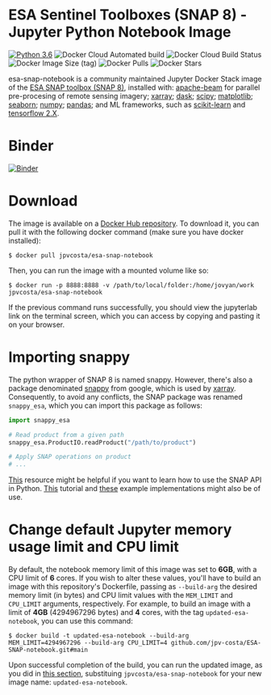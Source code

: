 # ESA Sentinel Toolboxes (SNAP 8) - Jupyter Python Notebook Image

[![Python 3.6](https://img.shields.io/badge/python-3.6-blue.svg)](https://www.python.org/downloads/release/python-360/)
![Docker Cloud Automated build](https://img.shields.io/docker/cloud/automated/screamprobation/esa-snap-notebook)
![Docker Cloud Build Status](https://img.shields.io/docker/cloud/build/screamprobation/esa-snap-notebook)
![Docker Image Size (tag)](https://img.shields.io/docker/image-size/screamprobation/esa-snap-notebook/snap-8)
![Docker Pulls](https://img.shields.io/docker/pulls/screamprobation/esa-snap-notebook)
![Docker Stars](https://img.shields.io/docker/stars/screamprobation/esa-snap-notebook)

esa-snap-notebook is a community maintained Jupyter Docker Stack image of the [ESA SNAP toolbox (SNAP 8)](http://step.esa.int/main/toolboxes/snap/), installed with: [apache-beam](https://beam.apache.org/) for parallel pre-procesing of remote sensing imagery; [xarray](http://xarray.pydata.org/en/stable/); [dask](https://dask.org/); [scipy](https://www.scipy.org/); [matplotlib](https://matplotlib.org/); [seaborn](https://seaborn.pydata.org/); [numpy](https://numpy.org/); [pandas](https://pandas.pydata.org/); and ML frameworks, such as [scikit-learn](https://scikit-learn.org/stable/) and [tensorflow 2.X](https://www.tensorflow.org/).

# Binder

[![Binder](https://mybinder.org/badge_logo.svg)](https://mybinder.org/v2/gh/jpv-costa/esa-snap-notebook/main)

# Download

The image is available on a [Docker Hub repository](https://hub.docker.com/repository/docker/jpvcosta/esa-snap-notebook). To download it, you can pull it with the following docker command (make sure you have docker installed):

```console
$ docker pull jpvcosta/esa-snap-notebook
```

Then, you can run the image with a mounted volume like so:

```console
$ docker run -p 8888:8888 -v /path/to/local/folder:/home/jovyan/work jpvcosta/esa-snap-notebook
```

If the previous command runs successfully, you should view the jupyterlab link on the terminal screen, which you can access by copying and pasting it on your browser.

# Importing snappy

The python wrapper of SNAP 8 is named snappy. However, there's also a package denominated [snappy](https://pypi.org/project/python-snappy/) from google, which is used by [xarray](https://pypi.org/project/xarray/). Consequently, to avoid any conflicts, the SNAP package was renamed `snappy_esa`, which you can import this package as follows:

```python
import snappy_esa

# Read product from a given path
snappy_esa.ProductIO.readProduct("/path/to/product")

# Apply SNAP operations on product
# ...
```

[This](https://senbox.atlassian.net/wiki/spaces/SNAP/pages/19300362/How+to+use+the+SNAP+API+from+Python) resource might be helpful if you want to learn how to use the SNAP API in Python. [This](https://github.com/techforspace/sentinel) tutorial and [these](https://github.com/senbox-org/snap-engine/tree/master/snap-python/src/main/resources/snappy/examples) example implementations might also be of use.

<!--
# Additional Info

Given that `snappy` with python from v.3.7 onwards raises an `Import error - snappy / jpy`, the packages are installed in an anaconda python v.3.6 environment dubbed `python36`, as mentioned [here](https://forum.step.esa.int/t/modulenotfounderror-no-module-named-jpyutil/25785/3?u=screamprobation). This environment is set to be the default conda environment; however, if you get an error importing the package, make sure you are using the `python36` kernel. -->

# Change default Jupyter memory usage limit and CPU limit

By default, the notebook memory limit of this image was set to **6GB**, with a CPU limit of **6** cores. If you wish to alter these values, you'll have to build an image with this repository's Dockerfile, passing as `--build-arg` the desired memory limit (in bytes) and CPU limit values with the `MEM_LIMIT` and `CPU_LIMIT` arguments, respectively. For example, to build an image with a limit of **4GB** (4294967296 bytes) and **4** cores, with the tag `updated-esa-notebook`, you can use this command:

```console
$ docker build -t updated-esa-notebook --build-arg MEM_LIMIT=4294967296 --build-arg CPU_LIMIT=4 github.com/jpv-costa/ESA-SNAP-notebook.git#main
```

Upon successful completion of the build, you can run the updated image, as you did in [this section](#Download), substituing `jpvcosta/esa-snap-notebook` for your new image name: `updated-esa-notebook`.
